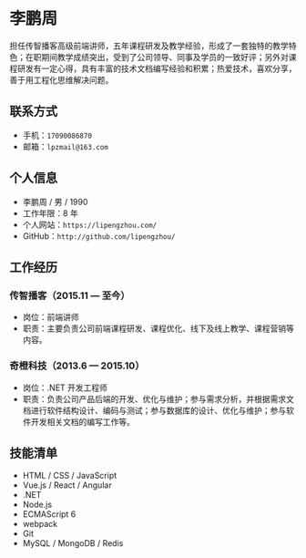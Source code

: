 # 李鹏周

担任传智播客高级前端讲师，五年课程研发及教学经验，形成了一套独特的教学特色；在职期间教学成绩突出，受到了公司领导、同事及学员的一致好评；另外对课程研发有一定心得，具有丰富的技术文档编写经验和积累；热爱技术，喜欢分享，善于用工程化思维解决问题。



## 联系方式

- 手机：`17090086870`
- 邮箱：`lpzmail@163.com`



## 个人信息

- 李鹏周 / 男 / 1990
- 工作年限：8 年
- 个人网站：`https://lipengzhou.com/`
- GitHub：`http://github.com/lipengzhou/`



## 工作经历

### 传智播客（2015.11 — 至今）

- 岗位：前端讲师
- 职责：主要负责公司前端课程研发、课程优化、线下及线上教学、课程营销等内容。

### 奇橙科技（2013.6 — 2015.10）

- 岗位：.NET 开发工程师
- 职责：负责公司产品后端的开发、优化与维护；参与需求分析，并根据需求文档进行软件结构设计、编码与测试；参与数据库的设计、优化与维护；参与软件开发相关文档的编写工作等。



## 技能清单

- HTML / CSS / JavaScript
- Vue.js / React / Angular
- .NET
- Node.js
- ECMAScript 6
- webpack
- Git
- MySQL / MongoDB / Redis

